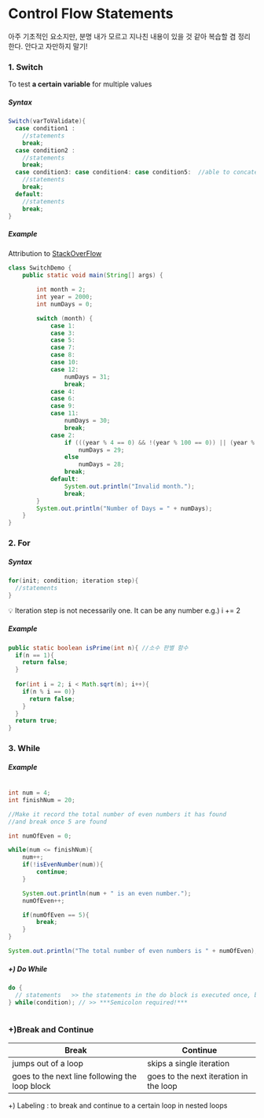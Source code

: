 # Control Flow Statements
아주 기초적인 요소지만, 분명 내가 모르고 지나친 내용이 있을 것 같아 복습할 겸 정리한다. 안다고 자만하지 말기! 

### 1. Switch
To test **a certain variable** for multiple values

##### Syntax
```java
Switch(varToValidate){
  case condition1 :
    //statements
    break;
  case condition2 :
    //statements
    break;
  case condition3: case condition4: case condition5:  //able to concatenate! 
    //statements
    break;
  default:
    //statements
    break;
}
```

##### Example
Attribution to [StackOverFlow](https://stackoverflow.com/questions/16706716/using-two-values-for-one-switch-case-statement)
```java
class SwitchDemo {
    public static void main(String[] args) {

        int month = 2;
        int year = 2000;
        int numDays = 0;

        switch (month) {
            case 1:
            case 3:
            case 5:
            case 7:
            case 8:
            case 10:
            case 12:
                numDays = 31;
                break;
            case 4:
            case 6:
            case 9:
            case 11:
                numDays = 30;
                break;
            case 2:
                if (((year % 4 == 0) && !(year % 100 == 0)) || (year % 400 == 0))
                    numDays = 29;
                else
                    numDays = 28;
                break;
            default:
                System.out.println("Invalid month.");
                break;
        }
        System.out.println("Number of Days = " + numDays);
    }
}
```

### 2. For
##### Syntax
```java
for(init; condition; iteration step){
  //statements
}
```
:bulb: Iteration step is not necessarily one. It can be any number e.g.) i += 2

##### Example
``` java
public static boolean isPrime(int n){ //소수 판별 함수 
  if(n == 1){
    return false;
  }
  
  for(int i = 2; i < Math.sqrt(n); i++){
    if(n % i == 0)}
      return false;
    }
  }
  return true;
}
```

### 3. While
##### Example
``` java

int num = 4;
int finishNum = 20;

//Make it record the total number of even numbers it has found
//and break once 5 are found

int numOfEven = 0;

while(num <= finishNum){
    num++;
    if(!isEvenNumber(num)){
        continue;
    }

    System.out.println(num + " is an even number.");
    numOfEven++;

    if(numOfEven == 5){
        break;
    }
}

System.out.println("The total number of even numbers is " + numOfEven);

```


##### +) Do While 
```java
do {
  // statements   >> the statements in the do block is executed once, before conditional validation
} while(condition); // >> ***Semicolon required!***
  
```


### +)Break and Continue
Break|Continue
-----|-----
jumps out of a loop | skips a single iteration 
goes to the next line following the loop block | goes to the next iteration in the loop

+) Labeling : to break and continue to a certain loop in nested loops
